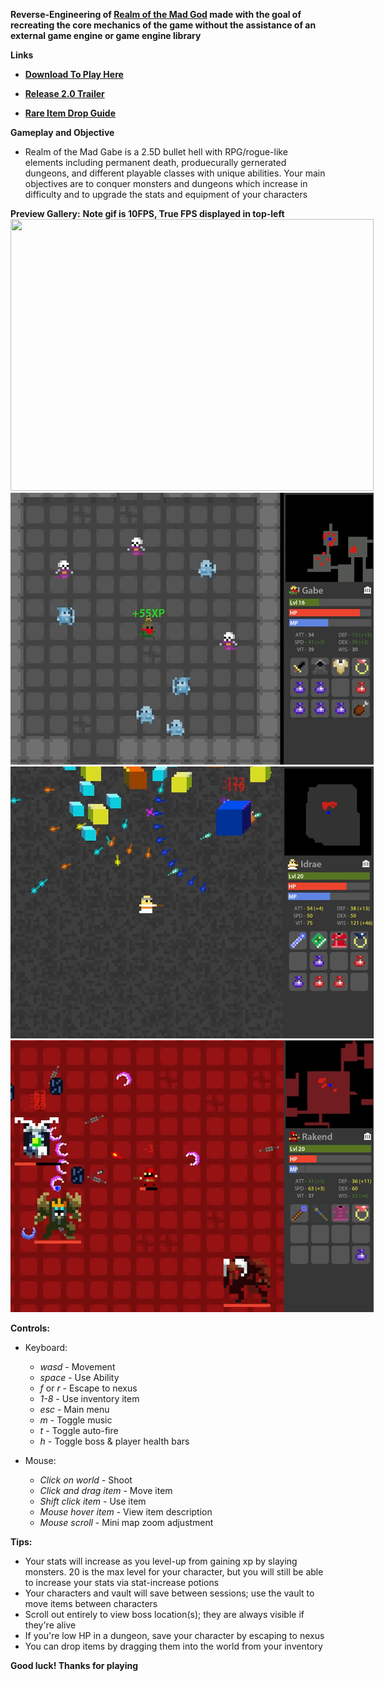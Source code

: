**Reverse-Engineering of [Realm of the Mad God](https://en.wikipedia.org/wiki/Realm_of_the_Mad_God) made with the goal of recreating the core mechanics of the game without the assistance of an external game engine or game engine library** 

**Links**
 - **[Download To Play Here](https://drive.google.com/drive/folders/1eDCwejVu6gYtlVhL0JvSepFS0KubVKLO?usp=sharing)**

 - **[Release 2.0 Trailer](https://www.youtube.com/watch?v=aP7Ju_zDels)**

 - **[Rare Item Drop Guide](https://imgur.com/a/realm-of-mad-gabe-rdt-guide-dW4zCsx)**

**Gameplay and Objective**
  - Realm of the Mad Gabe is a 2.5D bullet hell with RPG/rogue-like elements including permanent death, produecurally gernerated dungeons, and different playable classes with unique abilities. Your main objectives are to conquer monsters and dungeons which increase in difficulty and to upgrade the stats and equipment of your characters

**Preview Gallery:**
**Note gif is 10FPS, True FPS displayed in top-left**
<img src="rotmg4.gif" width="581" height="435" style="min-width: 581px; min-height: 435px;"/>
<img src="rotmg1.png" width="581" height="435" style="min-width: 581px; min-height: 435px;"/>
<img src="rotmg2.png" width="581" height="435" style="min-width: 581px; min-height: 435px;"/>
<img src="rotmg3.png" width="581" height="435" style="min-width: 581px; min-height: 435px;"/>

**Controls:**
  - Keyboard:
      - *wasd* - Movement
      - *space* - Use Ability
      - *f* or *r* - Escape to nexus
      - *1-8* - Use inventory item
      - *esc* - Main menu
      - *m* - Toggle music
      - *t* - Toggle auto-fire
      - *h* - Toggle boss & player health bars
  
  - Mouse:
      - *Click on world* - Shoot
      - *Click and drag item* - Move item
      - *Shift click item* - Use item
      - *Mouse hover item* - View item description
      - *Mouse scroll* - Mini map zoom adjustment

**Tips:**
  - Your stats will increase as you level-up from gaining xp by slaying monsters. 20 is the max level for your character, but you will still be able to increase your stats via stat-increase potions
  - Your characters and vault will save between sessions; use the vault to move items between characters
  - Scroll out entirely to view boss location(s); they are always visible if they're alive
  - If you're low HP in a dungeon, save your character by escaping to nexus
  - You can drop items by dragging them into the world from your inventory

**Good luck! Thanks for playing**
